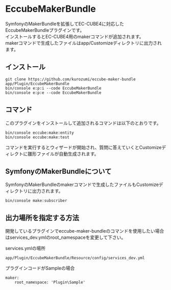 # EccubeMakerBundle

SymfonyのMakerBundleを拡張してEC-CUBE4に対応したEccubeMakerBundleプラグインです。  
インストールするとEC-CUBE4用のmakerコマンドが追加されます。  
makerコマンドで生成したファイルはapp/Customizeディレクトリに出力されます。

## インストール

```shell
git clone https://github.com/kurozumi/eccube-maker-bundle app/Plugin/EccubeMakerBundle
bin/console e:p:i --code EccubeMakerBundle
bin/console e:p:e --code EccubeMakerBundle
```

## コマンド

このプラグインをインストールして追加されるコマンドは以下のとおりです。

```
bin/console eccube:make:entity
bin/console eccube:make:test
```

コマンドを実行するとウィザードが開始され、質問に答えていくとCustomizeディレクトに雛形ファイルが自動生成されます。

## SymfonyのMakerBundleについて

SymfonyのMakerBundleのmakerコマンドで生成したファイルもCustomizeディレクトリに出力されます。

```
bin/console make:subscriber
```

## 出力場所を指定する方法

開発しているプラグインでeccube-maker-bundleのコマンドを使用したい場合はservices_dev.ymlのroot_namespaceを変更して下さい。

services.ymlの場所

```
app/Plugin/EccubeMakerBundle/Resource/config/services_dev.yml
```

プラグインコードがSampleの場合

```
maker:
    root_namespace: 'Plugin\Sample'
```
